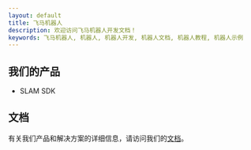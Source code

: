 ```yaml
---
layout: default
title: 飞马机器人
description: 欢迎访问飞马机器人开发文档！
keywords: 飞马机器人, 机器人, 机器人开发, 机器人文档, 机器人教程, 机器人示例
---
```


## 我们的产品

- SLAM SDK

## 文档

有关我们产品和解决方案的详细信息，请访问我们的[文档](/zh/slam/)。